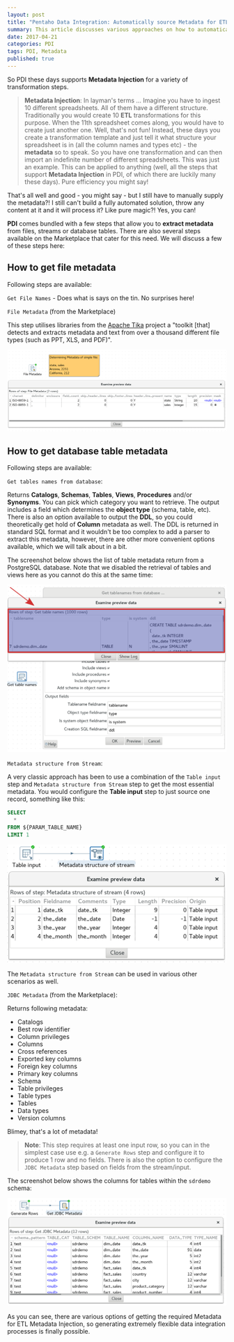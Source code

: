 ```yaml
---
layout: post
title: "Pentaho Data Integration: Automatically source Metadata for ETL Metadata Injection"
summary: This article discusses various approaches on how to automatically source metadata from files and database tables to inject it later on into transformation templates
date: 2017-04-21
categories: PDI
tags: PDI, Metadata
published: true
---  
```



So PDI these days supports **Metadata Injection** for a variety of transformation steps. 

> **Metadata Injection**: In layman's terms ... Imagine you have to ingest 10 different spreadsheets. All of them have a different structure. Traditionally you would create 10 **ETL** transformations for this purpose. When the 11th spreadsheet comes along, you would have to create just another one. Well, that's not fun! Instead, these days you create a transformation template and just tell it what structure your spreadsheet is in (all the column names and types etc) - the **metadata** so to speak. So you have one transformation and can then import an indefinite number of different spreadsheets. This was just an example. This can be applied to anything (well, all the steps that support **Metadata Injection** in PDI, of which there are luckily many these days). Pure efficiency you might say!

That's all well and good - you might say - but I still have to manually supply the metadata?! I still can't build a fully automated solution, throw any content at it and it will process it? Like pure magic?! Yes, you can!

**PDI** comes bundled with a few steps that allow you to **extract metadata** from files, streams or database tables. There are also several steps available on the Marketplace that cater for this need. We will discuss a few of these steps here:


## How to get file metadata

Following steps are available:

`Get File Names` - Does what is says on the tin. No surprises here!

`File Metadata` (from the Marketplace)

This step utilises libraries from the [Apache Tika](https://tika.apache.org/) project a "toolkit [that] detects and extracts metadata and text from over a thousand different file types (such as PPT, XLS, and PDF)".

![](/images/pdi-get-metadata/pdi-get-metadata-3.png)

## How to get database table metadata

Following steps are available:

`Get tables names from database`: 

Returns **Catalogs**, **Schemas**, **Tables**, **Views**, **Procedures** and/or **Synonyms**. You can pick which category you want to retrieve. The output includes a field which determines the **object type** (schema, table, etc). There is also an option available to output the **DDL**, so you could theoretically get hold of **Column** metadata as well. The DDL is returned in standard SQL format and it wouldn't be too complex to add a parser to extract this metadata, however, there are other more convenient options available, which we will talk about in a bit.

The screenshot below shows the list of table metadata return from a PostgreSQL database. Note that we disabled the retrieval of tables and views here as you cannot do this at the same time:

![](/images/pdi-get-metadata/pdi-get-metadata-1.png)


`Metadata structure from Stream`:

A very classic approach has been to use a combination of the `Table input` step and `Metadata structure from Stream` step to get the most essential metadata. You would configure the **Table input** step to just source one record, something like this:

```sql
SELECT
  *
FROM ${PARAM_TABLE_NAME}
LIMIT 1
```

![](/images/pdi-get-metadata/pdi-get-metadata-4.png)

The `Metadata structure from Stream` can be used in various other scenarios as well.


`JDBC Metadata` (from the Marketplace):

Returns following metadata:

- Catalogs
- Best row identifier
- Column privileges
- Columns
- Cross references
- Exported key columns
- Foreign key columns
- Primary key columns
- Schema
- Table privileges
- Table types
- Tables
- Data types
- Version columns

Blimey, that's a lot of metadata!

> **Note**: This step requires at least one input row, so you can in the simplest case use e.g. a `Generate Rows` step and configure it to produce 1 row and no fields. There is also the option to configure the `JDBC Metadata` step based on fields from the stream/input.

The screenshot below shows the columns for tables within the `sdrdemo` schema:

![](/images/pdi-get-metadata/pdi-get-metadata-2.png)

As you can see, there are various options of getting the required Metadata for ETL Metadata Injection, so generating extremely flexible data integration processes is finally possible.

